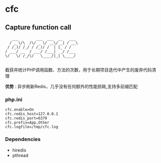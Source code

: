 # cfc

## Capture function call

```
   ___        ___  ___  __   ___ 
  / _ \/\  /\/ _ \/ __\/ _| / __\
 / /_)/ /_/ / /_)/ /  | |_ / /   
/ ___/ __  / ___/ /___|  _/ /___ 
\/   \/ /_/\/   \____/|_| \____/ 
                                 
```

截获并统计PHP调用函数、方法的次数，用于长期项目迭代中产生的废弃代码清理

**优势** : 异步刷新Redis，几乎没有任何额外的性能损耗,支持多前缀匹配

### php.ini

```
cfc.enable=On
cfc.redis_host=127.0.0.1
cfc.redis_port=6379
cfc.prefix=App,Other
cfc.logfile=/tmp/cfc.log
```

### Dependencies

- hiredis
- pthread

